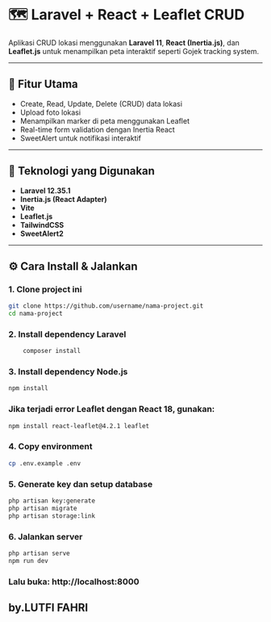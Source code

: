 # 🗺️ Laravel + React + Leaflet CRUD

Aplikasi CRUD lokasi menggunakan **Laravel 11**, **React (Inertia.js)**, dan **Leaflet.js** untuk menampilkan peta interaktif seperti Gojek tracking system.

---

## 🚀 Fitur Utama

-   Create, Read, Update, Delete (CRUD) data lokasi
-   Upload foto lokasi
-   Menampilkan marker di peta menggunakan Leaflet
-   Real-time form validation dengan Inertia React
-   SweetAlert untuk notifikasi interaktif

---

## 🧩 Teknologi yang Digunakan

-   **Laravel 12.35.1**
-   **Inertia.js (React Adapter)**
-   **Vite**
-   **Leaflet.js**
-   **TailwindCSS**
-   **SweetAlert2**

---

## ⚙️ Cara Install & Jalankan

### 1. Clone project ini

```bash
git clone https://github.com/username/nama-project.git
cd nama-project

```

### 2. Install dependency Laravel

```bash
    composer install
```

### 3. Install dependency Node.js

```bash
npm install
```

### Jika terjadi error Leaflet dengan React 18, gunakan:

```bash
npm install react-leaflet@4.2.1 leaflet
```

### 4. Copy environment

```bash
cp .env.example .env
```

### 5. Generate key dan setup database

```bash
php artisan key:generate
php artisan migrate
php artisan storage:link
```

### 6. Jalankan server

```bash
php artisan serve
npm run dev
```

### Lalu buka: http://localhost:8000

## by.LUTFI FAHRI
